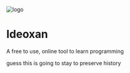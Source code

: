 ![logo](https://raw.githubusercontent.com/ideoxan/ideoxan/master/a6.png)
# Ideoxan
A free to use, online tool to learn programming

guess this is going to stay to preserve history

